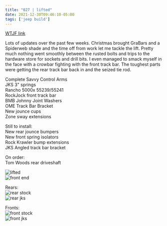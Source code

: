 ```yaml
---
title: "027 | lifted"
date: 2021-12-30T09:46:10-05:00
tags: ['jeep build']
---
```

[WTJF link](https://wranglertjforum.com/threads/prndls-tj-build-ii-the-green-one.55717/post-1030370)

Lots of updates over the past few weeks. Christmas brought GraBars and a Spiderweb shade and the time off from work let me tackle the lift. Pretty much nothing went smoothly between the rusted bolts and trips to the hardware store for sockets and drill bits. I even managed to smack myself in the face with a crowbar fighting with the front track bar. The toughest parts were getting the rear track bar back in and the seized tie rod.

Complete Savvy Control Arms  
JKS 3" springs  
Rancho 5000x 55239/55241  
RockJock front track bar  
BMB Johnny Joint Washers  
OME Track Bar Bracket  
New jounce cups  
Zone sway extensions  

Still to install:  
New rear jounce bumpers  
New front spring isolators  
Rock Krawler bump extensions  
JKS Angled track bar bracket  

On order:  
Tom Woods rear driveshaft  

![lifted](/build-thread/img/PXL_20211230_183458653.MP.jpg)  
![front end](/build-thread/img/PXL_20211230_183509897.MP.jpg)  

Rears:  
![rear stock](/build-thread/img/PXL_20211223_215011598.MP.jpg)  
![rear jks](/build-thread/img/PXL_20211223_214955473.MP.jpg)  

Fronts:  
![front stock](/build-thread/img/PXL_20211224_055631142.MP.jpg)  
![front jks](/build-thread/img/PXL_20211224_055558870.MP.jpg)  